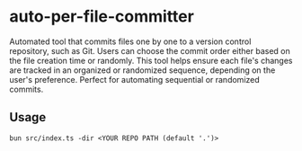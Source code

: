 # auto-per-file-committer
 Automated tool that commits files one by one to a version control repository, such as Git. Users can choose the commit order either based on the file creation time or randomly. This tool helps ensure each file's changes are tracked in an organized or randomized sequence, depending on the user's preference. Perfect for automating sequential or randomized commits.

## Usage

```shell
bun src/index.ts -dir <YOUR REPO PATH (default '.')>
```